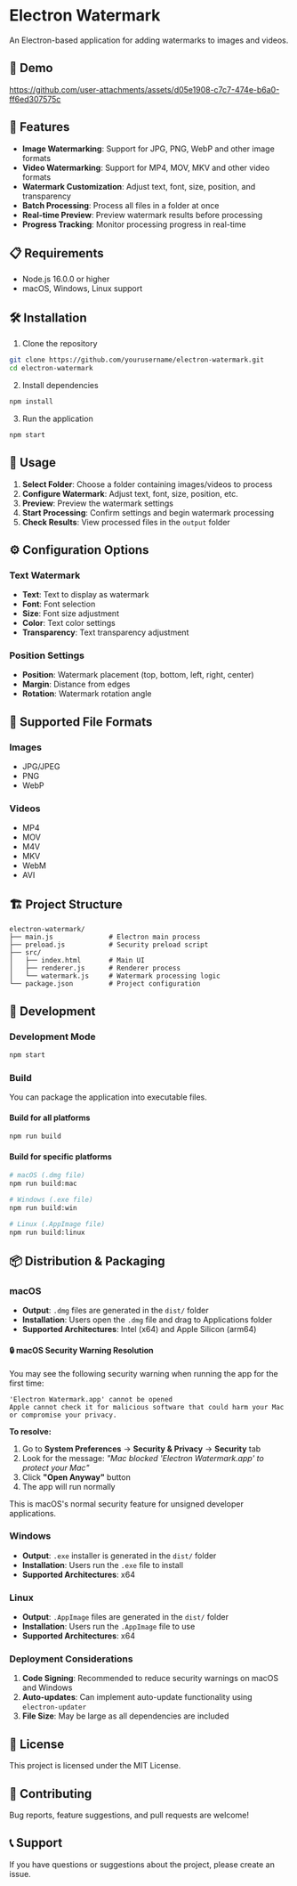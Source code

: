 # Electron Watermark

An Electron-based application for adding watermarks to images and videos.

## 🎥 Demo

https://github.com/user-attachments/assets/d05e1908-c7c7-474e-b6a0-ff6ed307575c

## 🚀 Features

- **Image Watermarking**: Support for JPG, PNG, WebP and other image formats
- **Video Watermarking**: Support for MP4, MOV, MKV and other video formats
- **Watermark Customization**: Adjust text, font, size, position, and transparency
- **Batch Processing**: Process all files in a folder at once
- **Real-time Preview**: Preview watermark results before processing
- **Progress Tracking**: Monitor processing progress in real-time

## 📋 Requirements

- Node.js 16.0.0 or higher
- macOS, Windows, Linux support

## 🛠️ Installation

1. Clone the repository
```bash
git clone https://github.com/yourusername/electron-watermark.git
cd electron-watermark
```

2. Install dependencies
```bash
npm install
```

3. Run the application
```bash
npm start
```

## 🎯 Usage

1. **Select Folder**: Choose a folder containing images/videos to process
2. **Configure Watermark**: Adjust text, font, size, position, etc.
3. **Preview**: Preview the watermark settings
4. **Start Processing**: Confirm settings and begin watermark processing
5. **Check Results**: View processed files in the `output` folder

## ⚙️ Configuration Options

### Text Watermark
- **Text**: Text to display as watermark
- **Font**: Font selection
- **Size**: Font size adjustment
- **Color**: Text color settings
- **Transparency**: Text transparency adjustment

### Position Settings
- **Position**: Watermark placement (top, bottom, left, right, center)
- **Margin**: Distance from edges
- **Rotation**: Watermark rotation angle

## 📁 Supported File Formats

### Images
- JPG/JPEG
- PNG
- WebP

### Videos
- MP4
- MOV
- M4V
- MKV
- WebM
- AVI

## 🏗️ Project Structure

```
electron-watermark/
├── main.js              # Electron main process
├── preload.js           # Security preload script
├── src/
│   ├── index.html       # Main UI
│   ├── renderer.js      # Renderer process
│   └── watermark.js     # Watermark processing logic
└── package.json         # Project configuration
```

## 🔧 Development

### Development Mode
```bash
npm start
```

### Build

You can package the application into executable files.

#### Build for all platforms
```bash
npm run build
```

#### Build for specific platforms
```bash
# macOS (.dmg file)
npm run build:mac

# Windows (.exe file)
npm run build:win

# Linux (.AppImage file)
npm run build:linux
```

## 📦 Distribution & Packaging

### macOS
- **Output**: `.dmg` files are generated in the `dist/` folder
- **Installation**: Users open the `.dmg` file and drag to Applications folder
- **Supported Architectures**: Intel (x64) and Apple Silicon (arm64)

#### 🔒 macOS Security Warning Resolution
You may see the following security warning when running the app for the first time:

```
'Electron Watermark.app' cannot be opened
Apple cannot check it for malicious software that could harm your Mac or compromise your privacy.
```

**To resolve:**
1. Go to **System Preferences** → **Security & Privacy** → **Security** tab
2. Look for the message: *"Mac blocked 'Electron Watermark.app' to protect your Mac"*
3. Click **"Open Anyway"** button
4. The app will run normally

This is macOS's normal security feature for unsigned developer applications.

### Windows
- **Output**: `.exe` installer is generated in the `dist/` folder
- **Installation**: Users run the `.exe` file to install
- **Supported Architectures**: x64

### Linux
- **Output**: `.AppImage` files are generated in the `dist/` folder
- **Installation**: Users run the `.AppImage` file to use
- **Supported Architectures**: x64

### Deployment Considerations
1. **Code Signing**: Recommended to reduce security warnings on macOS and Windows
2. **Auto-updates**: Can implement auto-update functionality using `electron-updater`
3. **File Size**: May be large as all dependencies are included

## 📝 License

This project is licensed under the MIT License.

## 🤝 Contributing

Bug reports, feature suggestions, and pull requests are welcome!

## 📞 Support

If you have questions or suggestions about the project, please create an issue.
